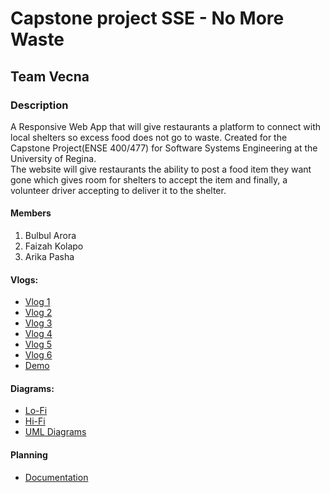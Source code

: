 # Capstone project SSE - No More Waste
## Team Vecna
### Description
A Responsive Web App that will give restaurants a platform to connect with local shelters so excess food does not go to waste.
Created for the Capstone Project(ENSE 400/477) for Software Systems Engineering at the University of Regina.<br/> 
The website will give restaurants the ability to post a food item they want gone which gives room for shelters to accept the item and finally, a volunteer driver accepting to deliver it to the shelter.

#### Members
1. Bulbul Arora
2. Faizah Kolapo
3. Arika Pasha

#### Vlogs:
- [Vlog 1](https://www.youtube.com/watch?v=Uno1oIQs6zY)
- [Vlog 2](https://www.youtube.com/watch?v=vSOWJAjV0Jc)
- [Vlog 3](https://youtu.be/eZyz1MGKM_o)
- [Vlog 4](https://www.youtube.com/watch?v=KqtDUrkIR0E)
- [Vlog 5](https://www.youtube.com/watch?v=O1C9I8tSyuI&feature=youtu.be)
- [Vlog 6](https://youtu.be/akMIVAxbwkc)
- [Demo](https://www.youtube.com/watch?v=DeeWeUCt1w8)

#### Diagrams:
- [Lo-Fi](https://github.com/bulbularora/No-More-waste/tree/main/Prototypes/Lo-Fi%20Prototypes)
- [Hi-Fi](https://github.com/bulbularora/No-More-waste/tree/main/Prototypes/Hi-Fi%20Prototypes)
- [UML Diagrams](https://github.com/bulbularora/No-More-waste/tree/main/Documentation/UML%20Diagrams)

#### Planning
- [Documentation](https://github.com/bulbularora/No-More-waste/tree/main/Documentation)





